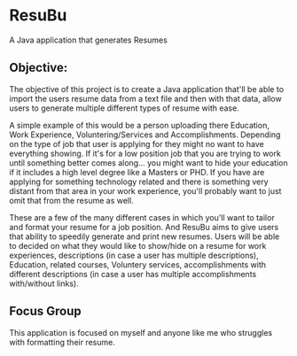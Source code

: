 # ResuBu
A Java application that generates Resumes


## Objective:
The objective of this project is to create a Java application that'll be able to import the users resume data from a text file and then with that data, allow users to generate multiple different types of resume with ease.

A simple example of this would be a person uploading there Education, Work Experience, Voluntering/Services and Accomplishments. Depending on the type of job that user is applying for they might no want to have everything showing. If it's for a low position job that you are trying to work until something better comes along... you might want to hide your education if it includes a high level degree like a Masters or PHD. If you have are applying for something technology related and there is something very distant from that area in your work experience, you'll probably want to just omit that from the resume as well. 

These are a few of the many different cases in which you'll want to tailor and format your resume for a job position. And ResuBu aims to give users that ability to speedily generate and print new resumes. Users will be able to decided on what they would like to show/hide on a resume for work experiences, descriptions (in case a user has multiple descriptions), Education, related courses, Voluntery services, accomplishments with different descriptions (in case a user has multiple accomplishments with/without links).

## Focus Group
This application is focused on myself and anyone like me who struggles with formatting their resume. 

